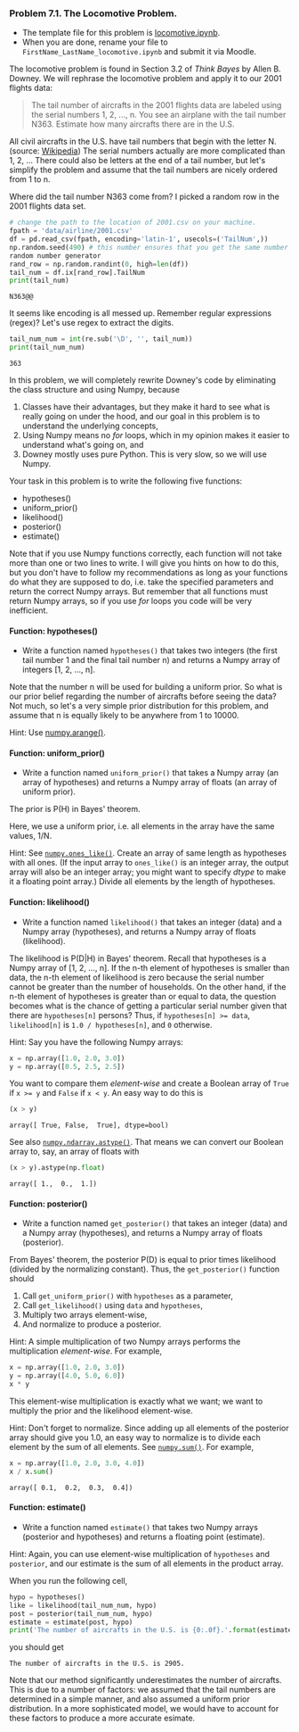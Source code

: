 ### Problem 7.1. The Locomotive Problem.

- The template file for this problem is [locomotive.ipynb](locomotive.ipynb).
- When you are done, rename your file to
  `FirstName_LastName_locomotive.ipynb` and submit it via Moodle.

The locomotive problem is found in Section 3.2 of *Think Bayes* by Allen B.
  Downey. We will rephrase the locomotive problem and apply it to our 2001
  flights data:

> The tail number of aircrafts in the 2001 flights data are labeled using the
  serial numbers 1, 2, ..., n.
  You see an airplane with the tail number N363. Estimate how many aircrafts
  there are in the U.S.

All civil aircrafts in the U.S. have tail numbers that begin with the letter N.
  (source: [Wikipedia](http://en.wikipedia.org/wiki/Aircraft_registration))
  The serial numbers actually are more complicated than 1, 2, ...
  There could also be letters at the end of a tail number,
  but let's simplify the problem and assume that the tail numbers are nicely
  ordered from 1 to n.
              
Where did the tail number N363 come from? I picked a random row in the 2001
  flights data set.

```python
# change the path to the location of 2001.csv on your machine.
fpath = 'data/airline/2001.csv'
df = pd.read_csv(fpath, encoding='latin-1', usecols=('TailNum',))
np.random.seed(490) # this number ensures that you get the same number from
random number generator
rand_row = np.random.randint(0, high=len(df))
tail_num = df.ix[rand_row].TailNum
print(tail_num)
```
    N363@@

It seems like encoding is all messed up. Remember regular expressions (regex)?
  Let's use regex to extract the digits.

```python
tail_num_num = int(re.sub('\D', '', tail_num))
print(tail_num_num)
```
    363

In this problem, we will completely rewrite Downey's code by eliminating the
class structure and using Numpy, because

1. Classes have their advantages, but they make it hard to see what is really
   going on under the hood, and our goal in this problem is to understand the
   underlying concepts,
2. Using Numpy means no *for* loops, which in my opinion makes it easier to
   understand what's going on, and
3. Downey mostly uses pure Python. This is very slow, so we will use Numpy.

Your task in this problem is to write the following five functions:

- hypotheses()
- uniform\_prior()
- likelihood()
- posterior()
- estimate()

Note that if you use Numpy functions correctly, each function will not
  take more than one or two lines to write. I will give you hints on how
  to do this, but you don't have to follow my recommendations as long as
  your functions do what they are supposed to do, i.e. take the
  specified parameters and return the correct Numpy arrays. But remember
  that all functions must return Numpy arrays, so if you use *for* loops
  you code will be very inefficient.

#### Function: hypotheses()

- Write a function named `hypotheses()` that takes two integers (the
  first tail number 1 and the final tail number n) and returns a
  Numpy array of integers [1, 2, ..., n].

Note that the number n will be used for building a uniform prior.
  So what is our prior belief regarding the number of aircrafts
  before seeing the data?
  Not much, so let's a very simple prior distribution for this problem,
  and assume that n is equally likely to be anywhere from 1 to 10000.

Hint: Use
  [numpy.arange()](http://docs.scipy.org/doc/numpy/reference/generated/numpy.arange.html).

#### Function: uniform_prior()

- Write a function named `uniform_prior()` that takes a Numpy array (an array
  of hypotheses) and returns a Numpy array of floats (an array of uniform
  prior).

The prior is P(H) in Bayes' theorem.

Here, we use a uniform prior, i.e. all elements in the array have the same
  values, 1/N.

Hint: See
  [`numpy.ones_like()`](http://docs.scipy.org/doc/numpy/reference/generated/numpy.ones_like.html).
  Create an array of same length as hypotheses with all ones. (If the input
  array to `ones_like()` is an integer array, the output array will also be an
  integer array; you might want to specify *dtype* to make it a floating point
  array.) Divide all elements by the length of hypotheses.

#### Function: likelihood()

- Write a function named `likelihood()` that takes an integer (data) and a
  Numpy array (hypotheses), and returns a Numpy array of floats (likelihood).

The likelihood is P(D|H) in Bayes' theorem. Recall that
  hypotheses is a Numpy array of [1, 2, ..., n]. If the n-th element of
  hypotheses is smaller than data, the n-th element of likelihood is zero
  because the serial number cannot be greater than the number of households. On
  the other hand, if the n-th element of hypotheses is greater than or equal
  to data, the question becomes what is the chance of getting a particular
  serial number given that there are `hypotheses[n]` persons? Thus, if
  `hypotheses[n] >= data`, `likelihood[n]` is `1.0 / hypotheses[n]`, and `0`
  otherwise.

Hint: Say you have the following Numpy arrays:

```python
x = np.array([1.0, 2.0, 3.0])
y = np.array([0.5, 2.5, 2.5])
```

You want to compare them *element-wise* and create a Boolean array of `True` if
`x >= y` and `False` if `x < y`. An easy way to do this is

```python
(x > y)
```

    array([ True, False,  True], dtype=bool)

See also
  [`numpy.ndarray.astype()`](http://docs.scipy.org/doc/numpy/reference/generated/numpy.ndarray.astype.html).
  That means we can convert our Boolean array to, say, an array of floats with

```python
(x > y).astype(np.float)
```

    array([ 1.,  0.,  1.])

#### Function: posterior()

- Write a function named `get_posterior()` that takes an integer (data) and a
  Numpy array (hypotheses), and returns a Numpy array of floats (posterior).

From Bayes' theorem, the posterior P(D) is equal to prior times likelihood
  (divided by the normalizing constant). Thus, the `get_posterior()` function
  should

1. Call `get_uniform_prior()` with `hypotheses` as a parameter,
2. Call `get_likelihood()` using `data` and `hypotheses`,
3. Multiply two arrays element-wise,
4. And normalize to produce a posterior.

Hint: A simple multiplication of two Numpy arrays performs the multiplication
  *element-wise*. For example,

```python
x = np.array([1.0, 2.0, 3.0])
y = np.array([4.0, 5.0, 6.0])
x * y
```

This element-wise multiplication is exactly what we want; we want to multiply
  the prior and the likelihood element-wise.

Hint: Don't forget to normalize. Since adding up all elements of the posterior
  array should give you 1.0,
  an easy way to normalize is to divide each element by the sum of all elements.  See
    [`numpy.sum()`](http://docs.scipy.org/doc/numpy/reference/generated/numpy.sum.html).
  For example, 

```python
x = np.array([1.0, 2.0, 3.0, 4.0])
x / x.sum()
```

    array([ 0.1,  0.2,  0.3,  0.4])

#### Function: estimate()

- Write a function named `estimate()` that takes two Numpy arrays (posterior
  and hypotheses) and returns a floating point (estimate).

Hint: Again, you can use element-wise multiplication of `hypotheses` and
  `posterior`, and our estimate is the sum of all elements in the product
  array.

When you run the following cell,

```python
hypo = hypotheses()
like = likelihood(tail_num_num, hypo)
post = posterior(tail_num_num, hypo)
estimate = estimate(post, hypo)
print('The number of aircrafts in the U.S. is {0:.0f}.'.format(estimate))
```

you should get

    The number of aircrafts in the U.S. is 2905.

Note that our method significantly underestimates the number of aircrafts.
  This is due to a number of factors: we assumed that the tail numbers are
  determined in a simple manner,
  and also assumed a uniform prior distribution.
  In a more sophisticated model, we would have to account for these factors
  to produce a more accurate esimate.
